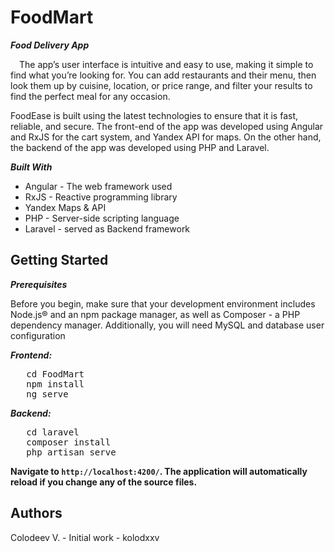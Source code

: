 # FoodMart 

***Food Delivery App*** 

 The app’s user interface is intuitive and easy to use, making it simple to find what you’re looking for. You can add restaurants and their menu, then look them up by cuisine, location, or price range, and filter your results to find the perfect meal for any occasion.

FoodEase is built using the latest technologies to ensure that it is fast, reliable, and secure. The front-end of the app was developed using Angular and RxJS for the cart system, and Yandex API for maps. On the other hand, the backend of the app was developed using PHP and Laravel.

***Built With***
- Angular - The web framework used
- RxJS - Reactive programming library
- Yandex Maps & API 
- PHP - Server-side scripting language
- Laravel - served as Backend framework

## Getting Started

***Prerequisites***

Before you begin, make sure that your development environment includes Node.js® and an npm package manager, as well as Composer - a PHP dependency manager. Additionally, you will need MySQL and database user configuration

***Frontend:*** 
<pre >   cd FoodMart 
   npm install 
   ng serve  </pre>
***Backend:***
<pre >
   cd laravel
   composer install
   php artisan serve
</pre>
 **Navigate to `http://localhost:4200/`. The application will automatically reload if you change any of the source files.**



## Authors
Colodeev V. - Initial work - kolodxxv
